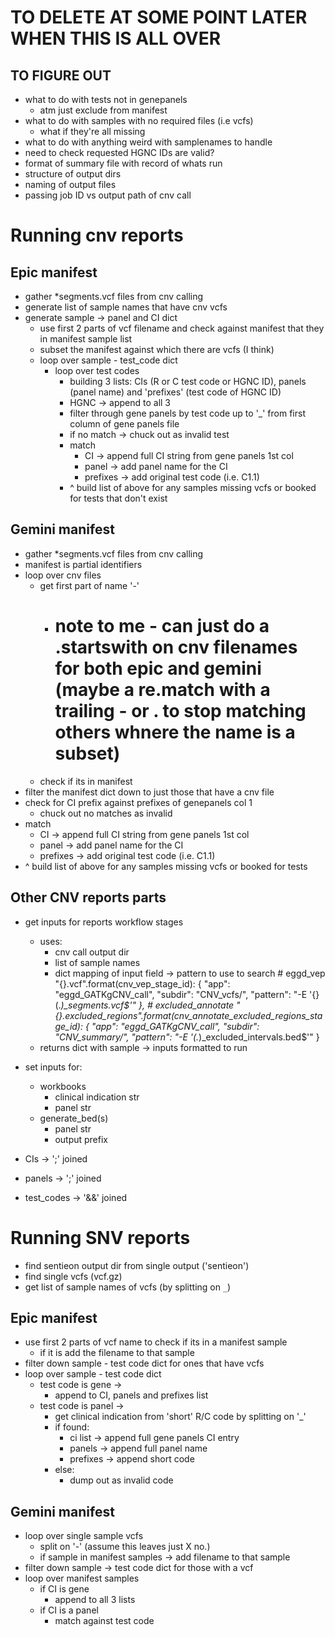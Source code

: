 # TO DELETE AT SOME POINT LATER WHEN THIS IS ALL OVER

## TO FIGURE OUT
- what to do with tests not in genepanels   
    - atm just exclude from manifest
- what to do with samples with no required files (i.e vcfs)
    - what if they're all missing
- what to do with anything weird with samplenames to handle
- need to check requested HGNC IDs are valid?
- format of summary file with record of whats run
- structure of output dirs
- naming of output files
- passing job ID vs output path of cnv call


# Running cnv reports

## Epic manifest
- gather *segments.vcf files from cnv calling
- generate list of sample names that have cnv vcfs
- generate sample -> panel and CI dict
    - use first 2 parts of vcf filename and check against manifest that they in manifest sample list
    - subset the manifest against which there are vcfs (I think)
    - loop over sample - test_code dict
        - loop over test codes
            - building 3 lists: CIs (R or C test code or HGNC ID), panels (panel name)  and 'prefixes' (test code of HGNC ID)
            - HGNC -> append to all 3
            - filter through gene panels by test code up to '_' from first column of gene panels file
            - if no match -> chuck out as invalid test
            - match
                - CI -> append full CI string from gene panels 1st col
                - panel -> add panel name for the CI
                - prefixes -> add original test code (i.e. C1.1)
            - ^ build list of above for any samples missing vcfs or booked for tests that don't exist

## Gemini manifest
- gather *segments.vcf files from cnv calling
- manifest is partial identifiers
- loop over cnv files
    - get first part of name '-'
        - # note to me - can just do a .startswith on cnv filenames for both epic and gemini (maybe a re.match with a trailing - or . to stop matching others whnere the name is a subset)
    - check if its in manifest
- filter the manifest dict down to just those that have a cnv file
- check for CI prefix against prefixes of genepanels col 1
  - chuck out no matches as invalid
- match
    - CI -> append full CI string from gene panels 1st col
    - panel -> add panel name for the CI
    - prefixes -> add original test code (i.e. C1.1)
- ^ build list of above for any samples missing vcfs or booked for tests 

## Other CNV reports parts
- get inputs for reports workflow stages
    - uses:
        - cnv call output dir
        - list of sample names
        - dict mapping of input field -> pattern to use to search
                # eggd_vep
                "{}.vcf".format(cnv_vep_stage_id): {
                    "app": "eggd_GATKgCNV_call", "subdir": "CNV_vcfs/",
                    "pattern": "-E '{}(.*)_segments.vcf$'"
                },
                # excluded_annotate
                "{}.excluded_regions".format(cnv_annotate_excluded_regions_stage_id): {
                    "app": "eggd_GATKgCNV_call", "subdir": "CNV_summary/",
                    "pattern": "-E '(.*)_excluded_intervals.bed$'"
                }
    - returns dict with sample -> inputs formatted to run
- set inputs for:
    - workbooks
        - clinical indication str
        - panel str
    - generate_bed(s)
        - panel str
        - output prefix

- CIs -> ';' joined
- panels -> ';' joined
- test_codes -> '&&' joined

<!-- ~~~ run ~~~ -->
    


# Running SNV reports


- find sentieon output dir from single output ('sentieon')
- find single vcfs (vcf.gz)
- get list of sample names of vcfs (by splitting on `_`)

## Epic manifest
- use first 2 parts of vcf name to check if its in a manifest sample
    - if it is add the filename to that sample
- filter down sample - test code dict for ones that have vcfs
- loop over sample - test code dict
    - test code is gene ->
        - append to CI, panels and prefixes list
    - test code is panel ->
        - get clinical indication from 'short' R/C code by splitting on '_'
        - if found:
            - ci list -> append full gene panels CI entry
            - panels -> append full panel name
            - prefixes -> append short code
        - else:
            - dump out as invalid code

## Gemini manifest
- loop over single sample vcfs
    - split on '-' (assume this leaves just X no.)
    - if sample in manifest samples -> add filename to that sample
- filter down sample -> test code dict for those with a vcf
- loop over manifest samples
    - if CI is gene
        - append to all 3 lists
    - if CI is a panel
        - match against test code
    
